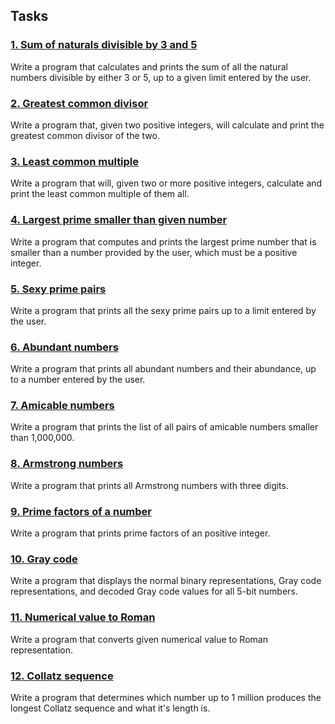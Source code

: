 ## Tasks
### [1. Sum of naturals divisible by 3 and 5](https://github.com/vladIev/the_modern_cpp_challange/tree/main/src/math_problems/1_sum_of_naturals_div_by_3_and_5)
Write a program that calculates and prints the sum of all the natural numbers divisible by either 3 or 5, up to a given limit entered by the user.

### [2. Greatest common divisor](https://github.com/vladIev/the_modern_cpp_challange/tree/main/src/math_problems/2_gcd)
Write a program that, given two positive integers, will calculate and print the greatest common divisor of the two.

### [3. Least common multiple](https://github.com/vladIev/the_modern_cpp_challange/tree/main/src/math_problems/3_lcm)
Write a program that will, given two or more positive integers, calculate and print the least common multiple of them all.

###  [4. Largest prime smaller than given number](https://github.com/vladIev/the_modern_cpp_challange/tree/main/src/math_problems/4_largest_prime_smaller_than_number)
Write a program that computes and prints the largest prime number that is smaller than a number provided by the user, which must be a positive integer.

### [5. Sexy prime pairs](https://github.com/vladIev/the_modern_cpp_challange/tree/main/src/math_problems/5_sexy_primes)
Write a program that prints all the sexy prime pairs up to a limit entered by the user.

### [6. Abundant numbers](https://github.com/vladIev/the_modern_cpp_challange/tree/main/src/math_problems/6_abundant_numbers)
Write a program that prints all abundant numbers and their abundance, up to a number entered by the user.

### [7. Amicable numbers](https://github.com/vladIev/the_modern_cpp_challange/tree/main/src/math_problems/7_amicable_numbers)
Write a program that prints the list of all pairs of amicable numbers smaller than 1,000,000.

### [8. Armstrong numbers](https://github.com/vladIev/the_modern_cpp_challange/tree/main/src/math_problems/8_armstrong_numbers)
Write a program that prints all Armstrong numbers with three digits.

### [9. Prime factors of a number](https://github.com/vladIev/the_modern_cpp_challange/tree/main/src/math_problems/9_prime_factors_of_a_number)
Write a program that prints prime factors of an positive integer.

### [10. Gray code](https://github.com/vladIev/the_modern_cpp_challange/tree/main/src/math_problems/10_graycode)
Write a program that displays the normal binary representations, Gray code representations, and decoded Gray code values for all 5-bit numbers.

### [11. Numerical value to Roman](https://github.com/vladIev/the_modern_cpp_challange/tree/main/src/math_problems/11_numbers_to_roman)
Write a program that converts given numerical value to Roman representation.

### [12. Collatz sequence](https://github.com/vladIev/the_modern_cpp_challange/tree/main/src/math_problems/12_collatz_seqence)
Write a program that determines which number up to 1 million produces the longest Collatz sequence and what it's length is.

